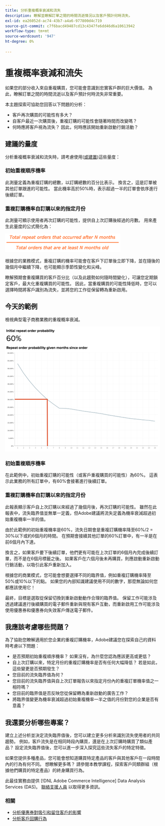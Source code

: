 ```yaml
---
title: 分析重複概率衰減和流失
description: 瞭解並瞭解訂單之間的時間流逝情況以及客戶預計何時流失。
exl-id: ea26052d-ac74-43b7-a4a6-977800d4c719
source-git-commit: c7f6bacd49487cd13c4347fe6dd46d6a10613942
workflow-type: tm+mt
source-wordcount: '947'
ht-degree: 0%

---
```


# 重複概率衰減和流失

如果您的部分收入來自重複購買，您可能會意識到忠實客戶群的巨大價值。 為此，瞭解訂單之間的時間流逝以及客戶預計何時流失非常重要。

本主題探索可協助您回答以下問題的分析：

* 客戶再次購買的可能性有多大？
* 自客戶最近一次購買後，重複訂購的可能性會隨著時間而改變嗎？
* 何時應將客戶視為流失？ 因此，何時應該開始重新啟動行銷活動？

## 建議的量度

分析重複概率衰減和流失時，請考慮使用([或建置](../../data-user/reports/ess-manage-data-metrics.md))這些量度：

### 初始重複順序機率

此測量定義為重複訂購的總數，以訂購總數的百分比表示。 換言之，這是訂單被其他訂單跟進的可能性。 當此機率高於50%時，表示超過一半的訂單會依序進行後續訂單。

### 重複訂購機率自訂購以來的指定月份

此測量可顯示使用者再次訂購的可能性，提供自上次訂購後經過的月數。 用來產生此量度的公式簡化為：

![重複概率公式](../../assets/Repeat_probability_formula.png)

根據您的業務模式，重複訂購的機率可能會在客戶下訂單後立即下降，並在隨後的幾個月中繼續下降，也可能顯示季節性變化和尖峰。

瞭解預期會重複購買的客戶百分比（以及此趨勢如何隨時間變化），可讓您定期鎖定客戶，最大化重複購買的可能性。 因此，當重複購買的可能性降低時，您可以選擇時間將客戶識別為流失，並將您的工作從保留轉為重新啟用。

## 今天的範例

檢視典型電子商務業務的重複概率衰減。

![初始重複順序概率重複順序概率自順序以來的指定月份以來的順序概率。](../../assets/Order_probability_reports.png)

### 初始重複順序機率

在此範例中，初始重複訂購的可能性（或客戶重複購買的可能性）為60%。 這表示此業務的所有訂單中，有60%會接著進行後續訂單。

### 重複訂購機率自訂購以來的指定月份

此報表顯示客戶自上次訂購以來經過了幾個月後，再次訂購的可能性。 雖然在此報表中，流失臨界值並無單一定義，但Adobe建議將流失定義為機率衰減超過初始重複機率一半的值。

由於此範例的初始重複機率是60%，流失日期會是重複訂購機率降至60%/2 = 30%以下或約6個月的時間。 在預期會接續其他訂單的60%訂單中，有一半是在前6個月內下達。

換言之，如果客戶要下後續訂單，他們更有可能在上次訂單的6個月內完成後續訂單，而不是在6個月標籤之後。 如果客戶在六個月後未再購買，則應啟動重新啟動行銷活動，以吸引此客戶重新加入。

根據您的商業模式，您可能會想要選擇不同的臨界值，例如重複訂購機率降至50%或10%以下的點。 如果您的內部知識建議使用不同的數字，那麼無論如何您都應該使用它！

最終，目標是選取從保留切換到重新啟動動作合理的臨界值。 保留工作可能涉及透過建議進行後續購買的電子郵件重新與現有客戶互動，而重新啟用工作可能涉及使用優惠券和優惠券向失效客戶傳送電子郵件。

## 我應該考慮哪些問題？

為了協助您瞭解適用於您企業的重複訂購機率，Adobe建議您在探索自己的資料時考慮以下問題：

* 是否預期初始重複順序機率？ 如果沒有，為什麼您認為應該更高或更低？
* 自上次訂購以來，特定月份的重複訂購機率是否有任何大幅降低？ 若是如此，這些變更是否預期發生？
* 您目前的流失臨界值為何？
* 您目前的流失臨界值與自上次訂單報告以來指定月份內的重複訂單機率值之一相符嗎？
* 您目前的臨界值是否反映您從保留轉為重新啟動的廣告工作？
* 將臨界值變更為機率衰減超過初始重複機率一半之值的月份對您的企業是否有意義？

## 我還要分析哪些專案？

建立上述分析並決定流失臨界值後，您可以建立更多分析來識別流失使用者的共同趨勢。 例如，客戶流失是在相同時段內購買，還是在上次訂購時購買了類似產品？ 設定流失臨界值後，您可以進一步深入探究這些流失客戶的特定特徵。

如果您提供多種產品，您可能會想知道購買特定產品的客戶與其他客戶在一段時間內的行為有何不同。 想瞭解更多嗎？ 請參閱本教學課程，探索客戶同類群組（根據他們購買的特定產品）的終身購買行為。

此最佳實務由提供 [!DNL Adobe Commerce Intelligence] Data Analysis Services (DAS)。 [聯絡支援人員](https://experienceleague.adobe.com/docs/commerce-knowledge-base/kb/troubleshooting/miscellaneous/mbi-service-policies.html) 以取得更多資訊。

### 相關

* [分析優惠券對吸引和留住客戶的影響](../analysis/coupon-impact.md)
* [分析客戶回購行為](../analysis/repurchase-behavior.md)
